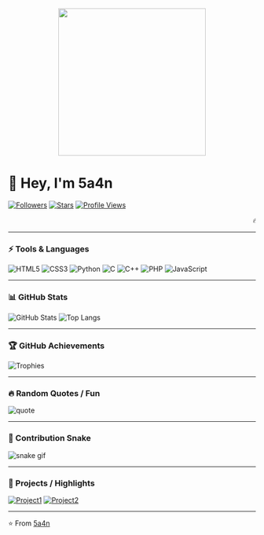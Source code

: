 <h1 align="center">
  <img src="https://media.giphy.com/media/L05HgB2h6qICDs5Sms/giphy.gif" width="300"/>
</h1>

# 👋 Hey, I'm **5a4n**

[![Followers](https://img.shields.io/github/followers/5a4n?style=social)](https://github.com/5a4n)
[![Stars](https://img.shields.io/github/stars/5a4n?style=social)](https://github.com/5a4n)
[![Profile Views](https://komarev.com/ghpvc/?username=5a4n&color=blueviolet)](https://github.com/5a4n)

<marquee behavior="scroll" direction="left" scrollamount="10">
🔥 Welcome to my GitHub profile! 🔥
</marquee>

---

### ⚡ Tools & Languages
![HTML5](https://img.shields.io/badge/HTML5-E34F26?style=for-the-badge&logo=html5&logoColor=white)
![CSS3](https://img.shields.io/badge/CSS3-1572B6?style=for-the-badge&logo=css3&logoColor=white)
![Python](https://img.shields.io/badge/Python-3776AB?style=for-the-badge&logo=python&logoColor=white)
![C](https://img.shields.io/badge/C-555555?style=for-the-badge&logo=c&logoColor=white)
![C++](https://img.shields.io/badge/C++-00599C?style=for-the-badge&logo=cplusplus&logoColor=white)
![PHP](https://img.shields.io/badge/PHP-777BB4?style=for-the-badge&logo=php&logoColor=white)
![JavaScript](https://img.shields.io/badge/JavaScript-F7DF1E?style=for-the-badge&logo=javascript&logoColor=black)

---

### 📊 GitHub Stats
![GitHub Stats](https://github-readme-stats.vercel.app/api?username=5a4n&show_icons=true&theme=radical)
![Top Langs](https://github-readme-stats.vercel.app/api/top-langs/?username=5a4n&layout=compact&theme=radical)

---

### 🏆 GitHub Achievements
![Trophies](https://github-profile-trophy.vercel.app/?username=5a4n&theme=radical&no-bg=true&no-frame=true&margin-w=15)

---

### 🔥 Random Quotes / Fun
![quote](https://quotes-github-readme.vercel.app/api?type=quote&theme=dark)

---

### 🐍 Contribution Snake
![snake gif](https://raw.githubusercontent.com/dekrypted/dekrypted/output/github-contribution-grid-snake-dark.svg#gh-dark-mode-only)

---

### 📌 Projects / Highlights
[![Project1](https://img.shields.io/badge/Project1-GitHub-black?style=for-the-badge)](https://github.com/5a4n/project1)
[![Project2](https://img.shields.io/badge/Project2-GitHub-black?style=for-the-badge)](https://github.com/5a4n/project2)

---

⭐ From [5a4n](https://github.com/5a4n)
